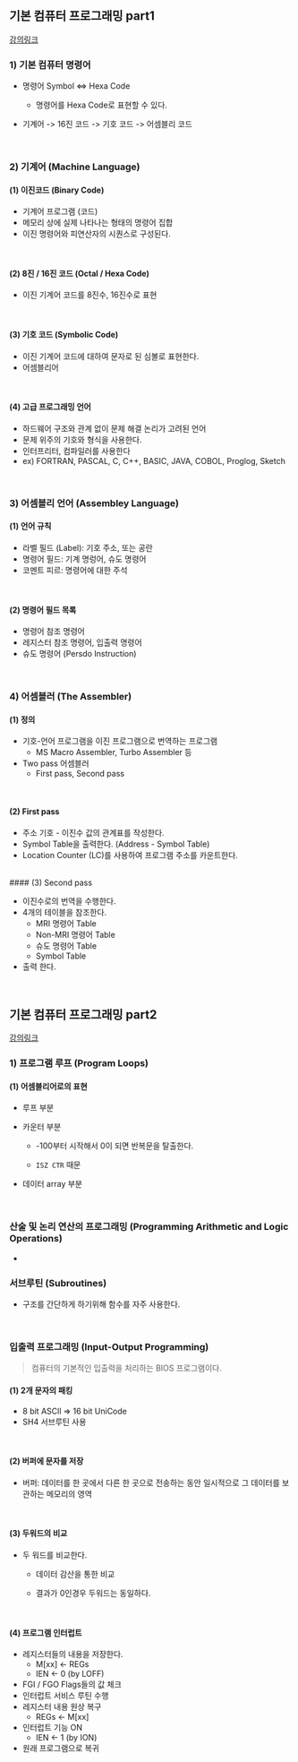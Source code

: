 ## 기본 컴퓨터 프로그래밍 part1

[강의링크](https://www.youtube.com/watch?v=bx3qZQb0LL8&list=PLc8fQ-m7b1hCHTT7VH2oo0Ng7Et096dYc&index=14)

### 1) 기본 컴퓨터 명령어

- 명령어 Symbol <=> Hexa Code
  - 명령어를 Hexa Code로 표현할 수 있다.  

- 기계어 -> 16진 코드 -> 기호 코드 -> 어셈블리 코드

<br>

### 2) 기계어 (Machine Language)

####  (1) 이진코드 (Binary Code)

- 기계어 프로그램 (코드)
- 메모리 상에 실제 나타나는 형태의 명령어 집합
- 이진 명령어와 피연산자의 시퀀스로 구성된다.

<br>

#### (2) 8진 / 16진 코드 (Octal / Hexa Code)

- 이진 기계어 코드를 8진수, 16진수로 표현

<br>

#### (3) 기호 코드 (Symbolic Code)

- 이진 기계어 코드에 대하여 문자로 된 심볼로 표현한다.
- 어셈블리어

<br>

#### (4) 고급 프로그래밍 언어

- 하드웨어 구조와 관계 없이 문제 해결 논리가 고려된 언어
- 문제 위주의 기호와 형식을 사용한다.
- 인터프리터, 컴파일러를 사용한다
- ex) FORTRAN, PASCAL, C, C++, BASIC, JAVA, COBOL, Proglog, Sketch

<br>

### 3) 어셈블리 언어 (Assembley Language)

#### (1) 언어 규칙

- 라벨 필드 (Label): 기호 주소, 또는 공란
- 명령어 필드: 기계 명렁어, 슈도 명령어
- 코멘트 피르: 명령어에 대한 주석

<br>

#### (2) 명령어 필드 목록

- 명령어 참조 명령어
- 레지스터 참조 명령어, 입출력 명령어
- 슈도 명령어 (Persdo Instruction)

<br>

### 4) 어셈블러 (The Assembler)

#### (1) 정의

- 기호-언어 프로그램을 이진 프로그램으로 번역하는 프로그램
  - MS Macro Assembler, Turbo Assembler 등
- Two pass 어셈블러
  - First pass, Second pass

<br>

#### (2) First pass

- 주소 기호 - 이진수 값의 관계표를 작성한다. 
- Symbol Table을 출력한다. (Address - Symbol Table)
- Location Counter (LC)를 사용하여 프로그램 주소를 카운트한다. 

<br>
#### (3) Second pass

- 이진수로의 번역을 수행한다. 
- 4개의 테이블을 참조한다. 
  - MRI 명령어 Table
  - Non-MRI 명령어 Table
  - 슈도 명령어 Table
  - Symbol Table
- 출력 한다. 

<br>

## 기본 컴퓨터 프로그래밍 part2

[강의링크](https://www.youtube.com/watch?v=hXKSCzaYCXk&list=PLc8fQ-m7b1hCHTT7VH2oo0Ng7Et096dYc&index=15)

### 1) 프로그램 루프 (Program Loops)

#### (1) 어셈블리어로의 표현

- 루프 부분

- 카운터 부분

  -  -100부터 시작해서 0이 되면 반복문을 탈출한다. 

  - `ISZ CTR` 때문

- 데이터 array 부분

<br>

### 산술 및 논리 연산의 프로그래밍 (Programming Arithmetic and Logic Operations)

- 

### 서브루틴 (Subroutines)

- 구조를 간단하게 하기위해 함수를 자주 사용한다. 

<br>

### 입출력 프로그래밍 (Input-Output Programming)

> 컴퓨터의 기본적인 입출력을 처리하는 BIOS 프로그램이다. 

#### (1) 2개 문자의 패킹

- 8 bit ASCll => 16 bit UniCode
- SH4 서브루틴 사용

<br>

#### (2) 버퍼에 문자를 저장

- 버퍼:  데이터를 한 곳에서 다른 한 곳으로 전송하는 동안 일시적으로 그 데이터를 보관하는 메모리의 영역

<br>

#### (3) 두워드의 비교

- 두 워드를 비교한다.

  - 데이터 감산을 통한 비교

  - 결과가 0인경우 두워드는 동일하다. 

<br>

#### (4) 프로그램 인터럽트

- 레지스터들의 내용을 저장한다.
  - M[xx] <- REGs
  - IEN <- 0 (by LOFF)
- FGI / FGO Flags들의 값 체크
- 인터럽트 서비스 루틴 수행
- 레지스터 내용 원상 복구
  - REGs <- M[xx]
- 인터럽트 기능 ON
  - IEN <- 1 (by ION)
- 원래 프로그램으로 복귀

<br>

